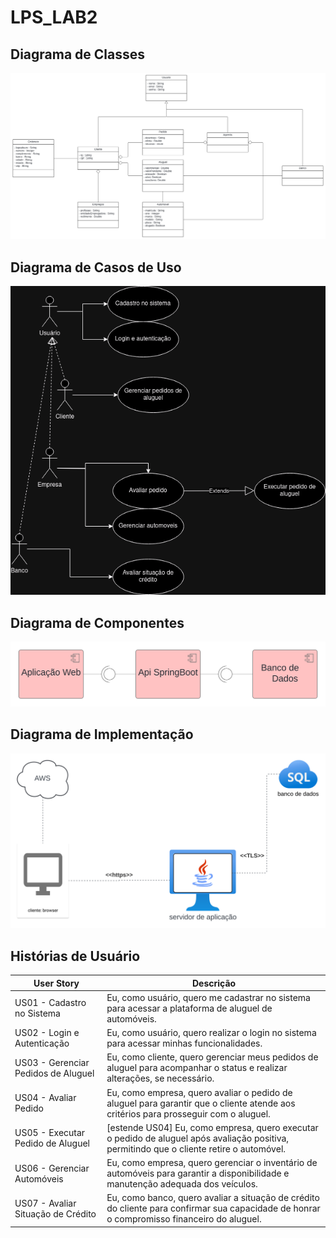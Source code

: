 # LPS_LAB2

## Diagrama de Classes
![alt text](artefatos/diagrama-de-classes.svg)

## Diagrama de Casos de Uso
![Casos de uso](./artefatos/diagrama-caso-de-uso.drawio.png)

## Diagrama de Componentes
![Componentes](artefatos/diagrama-de-componentes.svg)
## Diagrama de Implementação
![Componentes](artefatos/diagrama-de-implementacao.svg)

## Histórias de Usuário

| **User Story**                        | **Descrição**                                                                                                                               |
| ------------------------------------- | ------------------------------------------------------------------------------------------------------------------------------------------- |
| US01 - Cadastro no Sistema            | Eu, como usuário, quero me cadastrar no sistema para acessar a plataforma de aluguel de automóveis.                                          |
| US02 - Login e Autenticação           | Eu, como usuário, quero realizar o login no sistema para acessar minhas funcionalidades.                                                     |
| US03 - Gerenciar Pedidos de Aluguel   | Eu, como cliente, quero gerenciar meus pedidos de aluguel para acompanhar o status e realizar alterações, se necessário.                     |
| US04 - Avaliar Pedido                 | Eu, como empresa, quero avaliar o pedido de aluguel para garantir que o cliente atende aos critérios para prosseguir com o aluguel.          |
| US05 - Executar Pedido de Aluguel     | [estende US04] Eu, como empresa, quero executar o pedido de aluguel após avaliação positiva, permitindo que o cliente retire o automóvel.     |
| US06 - Gerenciar Automóveis           | Eu, como empresa, quero gerenciar o inventário de automóveis para garantir a disponibilidade e manutenção adequada dos veículos.              |
| US07 - Avaliar Situação de Crédito    | Eu, como banco, quero avaliar a situação de crédito do cliente para confirmar sua capacidade de honrar o compromisso financeiro do aluguel.   |
